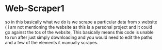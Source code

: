 # Web-Scraper1
so in this basically what we do is we scrape a particular data from x website ( i am not mentioning the website as this is a personal project and it could go against 
the tos of the website,
This basically means this code is unable to run after just simply downloading and you would need to edit the paths and a few of the elements it manually scrapes.
